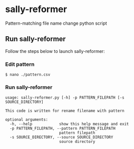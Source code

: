 # sally-reformer
Pattern-matching file name change python script

## Run sally-reformer
Follow the steps below to launch sally-reformer:
### Edit pattern
```
$ nano ./pattern.csv
```
### Run sally-reformer
```
usage: sally-reformer.py [-h] -p PATTERN_FILEPATH [-s SOURCE_DIRECTORY]

This code is written for rename filename with pattern

optional arguments:
  -h, --help            show this help message and exit
  -p PATTERN_FILEPATH, --pattern PATTERN_FILEPATH
                        pattern filepath
  -s SOURCE_DIRECTORY, --source SOURCE_DIRECTORY
                        source directory

```
